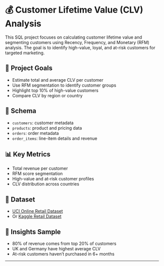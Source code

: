 # 💰 Customer Lifetime Value (CLV) Analysis

This SQL project focuses on calculating customer lifetime value and segmenting customers using Recency, Frequency, and Monetary (RFM) analysis. The goal is to identify high-value, loyal, and at-risk customers for targeted marketing.

## 🎯 Project Goals
- Estimate total and average CLV per customer
- Use RFM segmentation to identify customer groups
- Highlight top 10% of high-value customers
- Compare CLV by region or country

## 🧱 Schema
- `customers`: customer metadata
- `products`: product and pricing data
- `orders`: order metadata
- `order_items`: line-item details and revenue

## 📊 Key Metrics
- Total revenue per customer
- RFM score segmentation
- High-value and at-risk customer profiles
- CLV distribution across countries

## 📁 Dataset
- [UCI Online Retail Dataset](https://archive.ics.uci.edu/ml/datasets/online+retail)
- Or [Kaggle Retail Dataset](https://www.kaggle.com/datasets/mmmath/online-retail-ii-uci)

## 🧠 Insights Sample
- 80% of revenue comes from top 20% of customers
- UK and Germany have highest average CLV
- At-risk customers haven’t purchased in 6+ months

---

